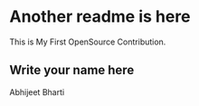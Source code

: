 # Another readme is here

This is My First OpenSource Contribution.

## Write your name here

Abhijeet Bharti
